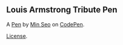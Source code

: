 Louis Armstrong Tribute Pen
---------------------------


A [Pen](https://codepen.io/minseo/pen/PKJKqV) by [Min Seo](https://codepen.io/minseo) on [CodePen](https://codepen.io).

[License](https://codepen.io/minseo/pen/PKJKqV/license).